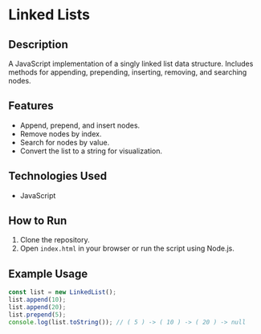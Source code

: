 # Linked Lists

## Description
A JavaScript implementation of a singly linked list data structure. Includes methods for appending, prepending, inserting, removing, and searching nodes.

## Features
- Append, prepend, and insert nodes.
- Remove nodes by index.
- Search for nodes by value.
- Convert the list to a string for visualization.

## Technologies Used
- JavaScript

## How to Run
1. Clone the repository.
2. Open `index.html` in your browser or run the script using Node.js.

## Example Usage
```javascript
const list = new LinkedList();
list.append(10);
list.append(20);
list.prepend(5);
console.log(list.toString()); // ( 5 ) -> ( 10 ) -> ( 20 ) -> null